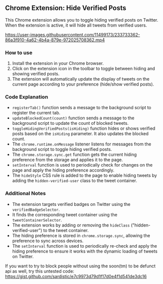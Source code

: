 ## Chrome Extension: Hide Verified Posts

This Chrome extension allows you to toggle hiding verified posts on Twitter. When the extension is active, it will hide all tweets from verified users.


https://user-images.githubusercontent.com/11499173/233733362-86a3f910-4a62-4b4a-879e-972025708362.mp4


### How to use

1. Install the extension in your Chrome browser.
2. Click on the extension icon in the toolbar to toggle between hiding and showing verified posts.
3. The extension will automatically update the display of tweets on the current page according to your preference (hide/show verified posts).

### Code Explanation

- `registerTab()` function sends a message to the background script to register the current tab.
- `updateBlockedCount(count)` function sends a message to the background script to update the count of blocked tweets.
- `toggleHidingVerifiedPosts(isHiding)` function hides or shows verified posts based on the `isHiding` parameter. It also updates the blocked count.
- The `chrome.runtime.onMessage` listener listens for messages from the background script to toggle hiding verified posts.
- The `chrome.storage.sync.get` function gets the current hiding preference from the storage and applies it to the page.
- `setInterval` function is used to periodically check for changes on the page and apply the hiding preference accordingly.
- The `hideStyle` CSS rule is added to the page to enable hiding tweets by adding the `hidden-verified-user` class to the tweet container.

### Additional Notes

- The extension targets verified badges on Twitter using the `verifiedBadgeSelector`.
- It finds the corresponding tweet container using the `tweetContainerSelector`.
- The extension works by adding or removing the `hideClass` ("hidden-verified-user") to the tweet container.
- The hiding preference is stored in `chrome.storage.sync`, allowing the preference to sync across devices.
- The `setInterval` function is used to periodically re-check and apply the hiding preference to ensure it works with the dynamic loading of tweets on Twitter.


If you want to try to block people without using the soon(tm) to be defunct api as well, try this untested code:
https://gist.github.com/sardistic/e7c9973d79d1f17d0e4f1d541de3dc16
